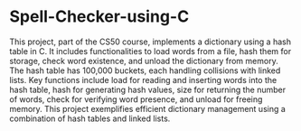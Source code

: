 # Spell-Checker-using-C
This project, part of the CS50 course, implements a dictionary using a hash table in C. It includes functionalities to load words from a file, hash them for storage, check word existence, and unload the dictionary from memory. The hash table has 100,000 buckets, each handling collisions with linked lists. Key functions include load for reading and inserting words into the hash table, hash for generating hash values, size for returning the number of words, check for verifying word presence, and unload for freeing memory. This project exemplifies efficient dictionary management using a combination of hash tables and linked lists.
